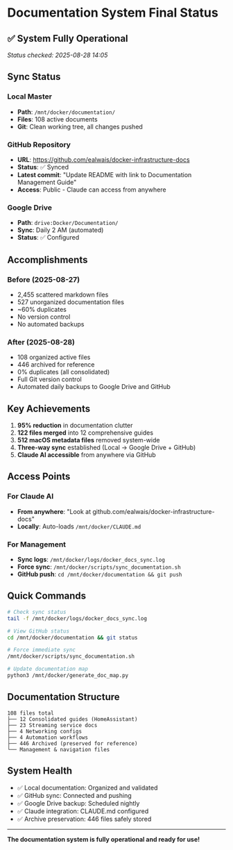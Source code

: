 # Documentation System Final Status

## ✅ System Fully Operational

*Status checked: 2025-08-28 14:05*

## Sync Status

### Local Master
- **Path**: `/mnt/docker/documentation/`
- **Files**: 108 active documents
- **Git**: Clean working tree, all changes pushed

### GitHub Repository
- **URL**: https://github.com/ealwais/docker-infrastructure-docs
- **Status**: ✅ Synced
- **Latest commit**: "Update README with link to Documentation Management Guide"
- **Access**: Public - Claude can access from anywhere

### Google Drive
- **Path**: `drive:Docker/Documentation/`
- **Sync**: Daily 2 AM (automated)
- **Status**: ✅ Configured

## Accomplishments

### Before (2025-08-27)
- 2,455 scattered markdown files
- 527 unorganized documentation files
- ~60% duplicates
- No version control
- No automated backups

### After (2025-08-28)
- 108 organized active files
- 446 archived for reference
- 0% duplicates (all consolidated)
- Full Git version control
- Automated daily backups to Google Drive and GitHub

## Key Achievements

1. **95% reduction** in documentation clutter
2. **122 files merged** into 12 comprehensive guides
3. **512 macOS metadata files** removed system-wide
4. **Three-way sync** established (Local → Google Drive + GitHub)
5. **Claude AI accessible** from anywhere via GitHub

## Access Points

### For Claude AI
- **From anywhere**: "Look at github.com/ealwais/docker-infrastructure-docs"
- **Locally**: Auto-loads `/mnt/docker/CLAUDE.md`

### For Management
- **Sync logs**: `/mnt/docker/logs/docker_docs_sync.log`
- **Force sync**: `/mnt/docker/scripts/sync_documentation.sh`
- **GitHub push**: `cd /mnt/docker/documentation && git push`

## Quick Commands

```bash
# Check sync status
tail -f /mnt/docker/logs/docker_docs_sync.log

# View GitHub status
cd /mnt/docker/documentation && git status

# Force immediate sync
/mnt/docker/scripts/sync_documentation.sh

# Update documentation map
python3 /mnt/docker/generate_doc_map.py
```

## Documentation Structure

```
108 files total
├── 12 Consolidated guides (HomeAssistant)
├── 23 Streaming service docs
├── 4 Networking configs
├── 4 Automation workflows
├── 446 Archived (preserved for reference)
└── Management & navigation files
```

## System Health
- ✅ Local documentation: Organized and validated
- ✅ GitHub sync: Connected and pushing
- ✅ Google Drive backup: Scheduled nightly
- ✅ Claude integration: CLAUDE.md configured
- ✅ Archive preservation: 446 files safely stored

---

**The documentation system is fully operational and ready for use!**